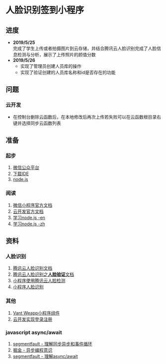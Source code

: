 # 人脸识别签到小程序
## 进度
- **2019/5/25**  
  完成了学生上传或者拍摄图片到云存储，并结合腾讯云人脸识别完成了人脸信息检测与分析，展示了上传照片的颜值分数
- **2019/5/26**  
  - 实现了管理员创建人员库的操作
  - 实现了验证创建的人员库名称和id是否存在的功能
## 问题
### 云开发
- 在控制台删除云函数后，在本地修改后再次上传若失败可以在云函数根目录右键并选择同步云函数列表
## 准备
### 起步
1. [微信公众平台](https://mp.weixin.qq.com/)
2. [下载IDE](https://developers.weixin.qq.com/miniprogram/dev/devtools/download.html)
3. [node.js](https://nodejs.org/en/)
### 阅读
1. [微信小程序官方文档](https://developers.weixin.qq.com/miniprogram/dev/index.html?t=19051721)
2. [云开发官方文档](https://developers.weixin.qq.com/miniprogram/dev/wxcloud/basis/getting-started.html)
3. [学习node.js -en](https://www.w3schools.com/nodejs/)
4. [学习node.js -zh](https://nqdeng.github.io/7-days-nodejs/)
## 资料
### 人脸识别
1. [腾讯云人脸识别文档](https://cloud.tencent.com/document/product/867/17636)
2. [腾讯云人脸识别之<b>人脸验证</b>文档](https://cloud.tencent.com/document/product/867/32806)
3. [小程序使用腾讯云人脸检测](https://github.com/Techeek/WX_TencentAI_Face)
4. [小程序人脸识别](https://cloud.tencent.com/developer/article/1362842)
### 其他
1. [Vant Weapp小程序组件](https://youzan.github.io/vant-weapp/#/intro)
2. [云开发实现登录注册](https://juejin.im/post/5bbf08dfe51d450e92526f3e)
### javascript async/await
1. [segmentfault - 理解同步异步和事件循环](https://segmentfault.com/a/1190000004322358)
2. [掘金 - 异步编程意识](https://juejin.im/post/5a8fc6345188257a804aa956)
3. [segmentfault - 理解async/await](https://segmentfault.com/a/1190000007535316)

